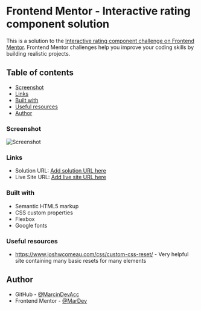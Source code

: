 # Frontend Mentor - Interactive rating component solution

This is a solution to the [Interactive rating component challenge on Frontend Mentor](https://www.frontendmentor.io/challenges/interactive-rating-component-koxpeBUmI). Frontend Mentor challenges help you improve your coding skills by building realistic projects. 

## Table of contents

- [Screenshot](#screenshot)
- [Links](#links)
- [Built with](#built-with)
- [Useful resources](#useful-resources)
- [Author](#author)

### Screenshot

![Screenshot](./screenshot.jpg)

### Links

- Solution URL: [Add solution URL here](https://your-solution-url.com)
- Live Site URL: [Add live site URL here](https://your-live-site-url.com)

### Built with

- Semantic HTML5 markup
- CSS custom properties
- Flexbox
- Google fonts

### Useful resources

- https://www.joshwcomeau.com/css/custom-css-reset/ - Very helpful site containing many basic resets for many elements

## Author

- GitHub - [@MarcinDevAcc](https://github.com/MarcinDevAcc)
- Frontend Mentor - [@MarDev](https://www.frontendmentor.io/profile/MarcinDevAcc)
